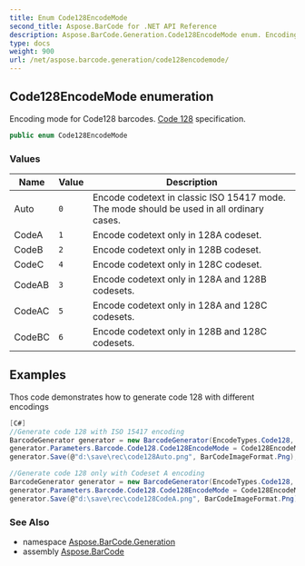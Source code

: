 ```yaml
---
title: Enum Code128EncodeMode
second_title: Aspose.BarCode for .NET API Reference
description: Aspose.BarCode.Generation.Code128EncodeMode enum. Encoding mode for Code128 barcodes. Code 128 specification
type: docs
weight: 900
url: /net/aspose.barcode.generation/code128encodemode/
---
```

## Code128EncodeMode enumeration

Encoding mode for Code128 barcodes. [Code 128](https://en.wikipedia.org/wiki/Code_128) specification.

```csharp
public enum Code128EncodeMode
```

### Values

| Name | Value | Description |
| --- | --- | --- |
| Auto | `0` | Encode codetext in classic ISO 15417 mode. The mode should be used in all ordinary cases. |
| CodeA | `1` | Encode codetext only in 128A codeset. |
| CodeB | `2` | Encode codetext only in 128B codeset. |
| CodeC | `4` | Encode codetext only in 128C codeset. |
| CodeAB | `3` | Encode codetext only in 128A and 128B codesets. |
| CodeAC | `5` | Encode codetext only in 128A and 128C codesets. |
| CodeBC | `6` | Encode codetext only in 128B and 128C codesets. |

## Examples

Thos code demonstrates how to generate code 128 with different encodings

```csharp
[C#]
//Generate code 128 with ISO 15417 encoding
BarcodeGenerator generator = new BarcodeGenerator(EncodeTypes.Code128, "ABCD1234567890");
generator.Parameters.Barcode.Code128.Code128EncodeMode = Code128EncodeMode.Auto;
generator.Save(@"d:\save\rec\code128Auto.png", BarCodeImageFormat.Png);

//Generate code 128 only with Codeset A encoding
BarcodeGenerator generator = new BarcodeGenerator(EncodeTypes.Code128, "ABCD1234567890");
generator.Parameters.Barcode.Code128.Code128EncodeMode = Code128EncodeMode.CodeA;
generator.Save(@"d:\save\rec\code128CodeA.png", BarCodeImageFormat.Png);
```

### See Also

* namespace [Aspose.BarCode.Generation](../../aspose.barcode.generation/)
* assembly [Aspose.BarCode](../../)


